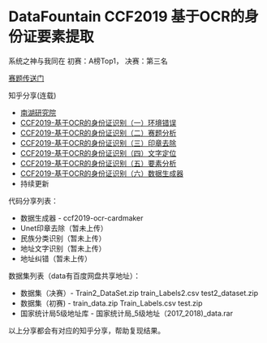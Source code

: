 # DataFountain CCF2019 基于OCR的身份证要素提取
系统之神与我同在 初赛：A榜Top1， 决赛：第三名

[赛题传送门](https://www.datafountain.cn/competitions/346)

知乎分享(连载)
- [南湖研究院](https://zhuanlan.zhihu.com/c_1173652984163610624)
- [CCF2019-基于OCR的身份证识别（一）环境错误](https://zhuanlan.zhihu.com/p/94593701
)
- [CCF2019-基于OCR的身份证识别（二）赛题分析](https://zhuanlan.zhihu.com/p/94655168)
- [CCF2019-基于OCR的身份证识别（三）印章去除](https://zhuanlan.zhihu.com/p/97653046)
- [CCF2019-基于OCR的身份证识别（四）文字定位](https://zhuanlan.zhihu.com/p/97911341)
- [CCF2019-基于OCR的身份证识别（五）要素分析](https://zhuanlan.zhihu.com/p/97980343)
- [CCF2019-基于OCR的身份证识别（六）数据生成器](https://zhuanlan.zhihu.com/p/100159344)
- 持续更新

代码分享列表：

- 数据生成器 - ccf2019-ocr-cardmaker
- Unet印章去除（暂未上传）
- 民族分类识别（暂未上传）
- 地址文字识别（暂未上传）
- 地址纠错（暂未上传）

数据集列表（data有百度网盘共享地址）：
- 数据集（决赛）- Train2_DataSet.zip train_Labels2.csv test2_dataset.zip
- 数据集（初赛) - train_data.zip Train_Labels.csv test.zip
- 国家统计局5级地址库 - 国家统计局_5级地址（2017_2018)_data.rar

以上分享都会有对应的知乎分享，帮助复现结果。
